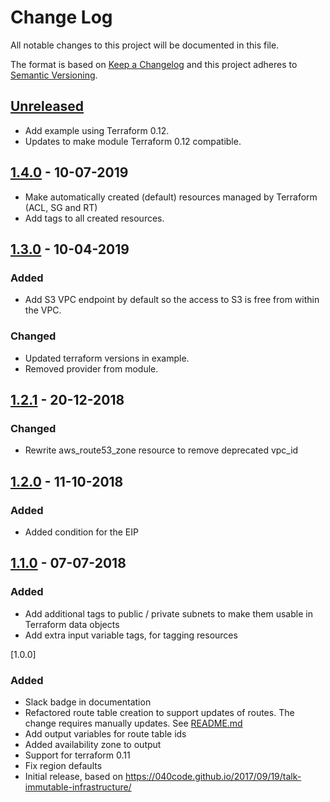 # Change Log
All notable changes to this project will be documented in this file.

The format is based on [Keep a Changelog](http://keepachangelog.com/)
and this project adheres to [Semantic Versioning](http://semver.org/).

## [Unreleased]
- Add example using Terraform 0.12.
- Updates to make module Terraform 0.12 compatible.

## [1.4.0] - 10-07-2019
- Make automatically created (default) resources managed by Terraform (ACL, SG and RT)
- Add tags to all created resources.

## [1.3.0] - 10-04-2019
### Added
- Add S3 VPC endpoint by default so the access to S3 is free from within the VPC.
### Changed
- Updated terraform versions in example.
- Removed provider from module.

## [1.2.1] - 20-12-2018
### Changed
- Rewrite aws_route53_zone resource to remove deprecated vpc_id

## [1.2.0] - 11-10-2018
### Added
- Added condition for the EIP

## [1.1.0] - 07-07-2018
### Added
- Add additional tags to public / private subnets to make them usable in Terraform data objects
- Add extra input variable tags, for tagging resources

[1.0.0]
### Added
- Slack badge in documentation
- Refactored route table creation to support updates of routes. The change requires manually updates. See [README.md](README.md)
- Add output variables for route table ids
- Added availability zone to output
- Support for terraform 0.11
- Fix region defaults
- Initial release, based on https://040code.github.io/2017/09/19/talk-immutable-infrastructure/

[Unreleased]: https://github.com/philips-software/terraform-aws-vpc/compare/1.4.0...HEAD
[1.4.0]: https://github.com/philips-software/terraform-aws-vpc/compare/1.3.0...1.4.0
[1.3.0]: https://github.com/philips-software/terraform-aws-vpc/compare/1.2.1...1.3.0
[1.2.1]: https://github.com/philips-software/terraform-aws-vpc/compare/1.2.0...1.2.1
[1.2.0]: https://github.com/philips-software/terraform-aws-vpc/compare/1.1.0...1.2.0
[1.1.0]: https://github.com/philips-software/terraform-aws-vpc/compare/1.0.0...1.1.0
